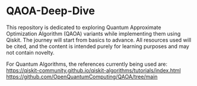 # QAOA-Deep-Dive
This repository is dedicated to exploring Quantum Approximate Optimization Algorithm (QAOA) variants while implementing them using Qiskit. The journey will start from basics to advance. All resources used will be cited, and the content is intended purely for learning purposes and may not contain novelty.

For Quantum Algorithms, the references currently being used are:
https://qiskit-community.github.io/qiskit-algorithms/tutorials/index.html
https://github.com/OpenQuantumComputing/QAOA/tree/main
